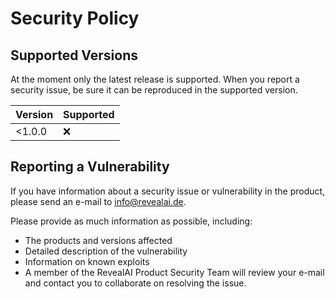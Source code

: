# Security Policy

## Supported Versions

At the moment only the latest release is supported. When you report a security issue,
be sure it can be reproduced in the supported version.

| Version | Supported          |
| ------- | ------------------ |
| <1.0.0  | :x:                |

## Reporting a Vulnerability

If you have information about a security issue or vulnerability in the product, please
send an e-mail to [info@revealai.de](mailto:info@revealai.de).

Please provide as much information as possible, including:

- The products and versions affected
- Detailed description of the vulnerability
- Information on known exploits
- A member of the RevealAI Product Security Team will review your e-mail and contact you to
  collaborate on resolving the issue.